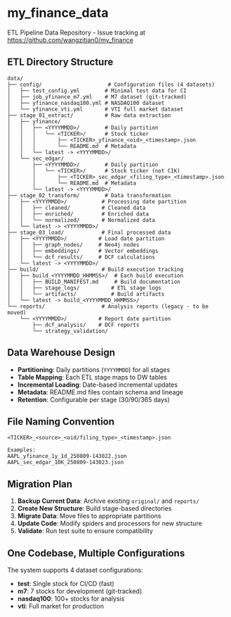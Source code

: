 # my_finance_data

ETL Pipeline Data Repository - Issue tracking at https://github.com/wangzitian0/my_finance

## ETL Directory Structure

```
data/
├── config/                     # Configuration files (4 datasets)
│   ├── test_config.yml        # Minimal test data for CI
│   ├── job_yfinance_m7.yml    # M7 dataset (git-tracked)
│   ├── yfinance_nasdaq100.yml # NASDAQ100 dataset  
│   └── yfinance_vti.yml       # VTI full market dataset
├── stage_01_extract/          # Raw data extraction
│   ├── yfinance/
│   │   ├── <YYYYMMDD>/        # Daily partition
│   │   │   └── <TICKER>/      # Stock ticker
│   │   │       ├── <TICKER>_yfinance_<oid>_<timestamp>.json
│   │   │       └── README.md  # Metadata
│   │   └── latest -> <YYYYMMDD>/
│   └── sec_edgar/
│       ├── <YYYYMMDD>/        # Daily partition  
│       │   └── <TICKER>/      # Stock ticker (not CIK)
│       │       ├── <TICKER>_sec_edgar_<filing_type>_<timestamp>.json
│       │       └── README.md  # Metadata
│       └── latest -> <YYYYMMDD>/
├── stage_02_transform/        # Data transformation
│   ├── <YYYYMMDD>/           # Processing date partition
│   │   ├── cleaned/          # Cleaned data
│   │   ├── enriched/         # Enriched data
│   │   └── normalized/       # Normalized data
│   └── latest -> <YYYYMMDD>/
├── stage_03_load/            # Final processed data
│   ├── <YYYYMMDD>/          # Load date partition
│   │   ├── graph_nodes/     # Neo4j nodes
│   │   ├── embeddings/      # Vector embeddings
│   │   └── dcf_results/     # DCF calculations
│   └── latest -> <YYYYMMDD>/
├── build/                    # Build execution tracking
│   ├── build_<YYYYMMDD_HHMMSS>/  # Each build execution
│   │   ├── BUILD_MANIFEST.md     # Build documentation
│   │   ├── stage_logs/          # ETL stage logs
│   │   └── artifacts/           # Build artifacts
│   └── latest -> build_<YYYYMMDD_HHMMSS>/
└── reports/                  # Analysis reports (legacy - to be moved)
    └── <YYYYMMDD>/          # Report date partition
        ├── dcf_analysis/    # DCF reports
        └── strategy_validation/
```

## Data Warehouse Design

- **Partitioning**: Daily partitions (`YYYYMMDD`) for all stages
- **Table Mapping**: Each ETL stage maps to DW tables  
- **Incremental Loading**: Date-based incremental updates
- **Metadata**: README.md files contain schema and lineage
- **Retention**: Configurable per stage (30/90/365 days)

## File Naming Convention

```
<TICKER>_<source>_<oid/filing_type>_<timestamp>.json

Examples:
AAPL_yfinance_1y_1d_250809-143022.json
AAPL_sec_edgar_10K_250809-143023.json
```

## Migration Plan

1. **Backup Current Data**: Archive existing `original/` and `reports/`
2. **Create New Structure**: Build stage-based directories  
3. **Migrate Data**: Move files to appropriate partitions
4. **Update Code**: Modify spiders and processors for new structure
5. **Validate**: Run test suite to ensure compatibility

## One Codebase, Multiple Configurations

The system supports 4 dataset configurations:
- **test**: Single stock for CI/CD (fast)
- **m7**: 7 stocks for development (git-tracked)  
- **nasdaq100**: 100+ stocks for analysis
- **vti**: Full market for production